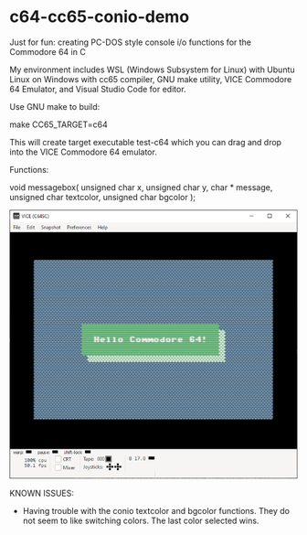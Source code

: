 # c64-cc65-conio-demo
Just for fun:  creating PC-DOS style console i/o functions for the Commodore 64 in C

My environment includes WSL (Windows Subsystem for Linux) with Ubuntu Linux on Windows with cc65 compiler, GNU make utility, VICE Commodore 64 Emulator, and Visual Studio Code for editor.

Use GNU make to build:

make CC65_TARGET=c64

This will create target executable test-c64 which you can drag and drop into the VICE Commodore 64 emulator.

Functions:

void messagebox( unsigned char x, unsigned char y, char * message, unsigned char textcolor, unsigned char bgcolor );

<img src="VICE-screenshot.png">

KNOWN ISSUES:

- Having trouble with the conio textcolor and bgcolor functions.  They do not seem to like switching colors.  The last color selected wins.
